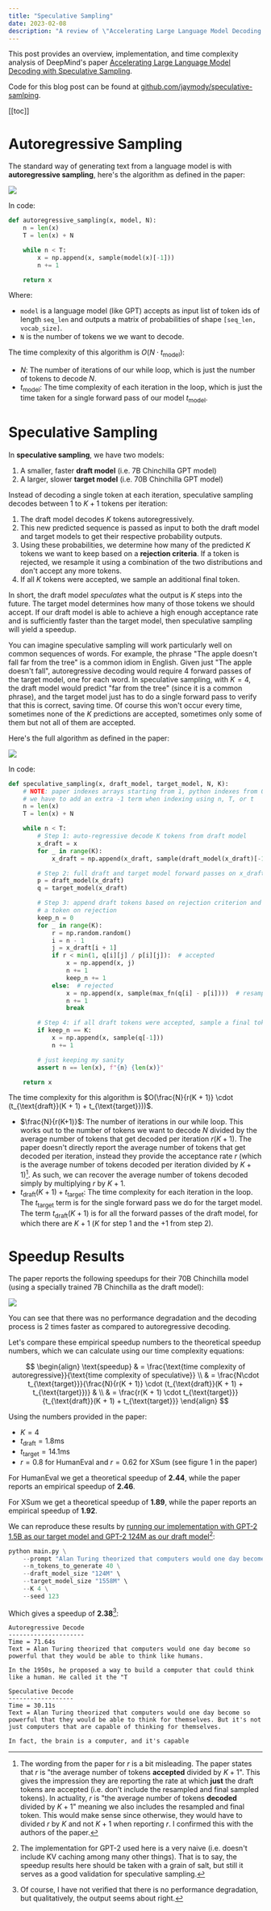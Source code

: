 ```yaml
---
title: "Speculative Sampling"
date: 2023-02-08
description: "A review of \"Accelerating Large Language Model Decoding with Speculative Sampling\" from Deepmind."
---
```

This post provides an overview, implementation, and time complexity analysis of DeepMind's paper [Accelerating Large Language Model Decoding with Speculative Sampling](https://arxiv.org/abs/2302.01318).

Code for this blog post can be found at [github.com/jaymody/speculative-samlping](https://github.com/jaymody/speculative-sampling).

[[toc]]

# Autoregressive Sampling
The standard way of generating text from a language model is with **autoregressive sampling**, here's the algorithm as defined in the paper:

![](https://i.imgur.com/YrLebkI.png)

In code:

```python
def autoregressive_sampling(x, model, N):
    n = len(x)
    T = len(x) + N

    while n < T:
        x = np.append(x, sample(model(x)[-1]))
        n += 1

    return x
```

Where:

* `model` is a language model (like GPT) accepts as input list of token ids of length `seq_len` and outputs a matrix of probabilities of shape `[seq_len, vocab_size]`.
* `N` is the number of tokens we we want to decode.

The time complexity of this algorithm is $O(N \cdot t_{\text{model}})$:

* $N$: The number of iterations of our while loop, which is just the number of tokens to decode $N$.
* $t_{\text{model}}$:  The time complexity of each iteration in the loop, which is just the time taken for a single forward pass of our model $t_{\text{model}}$.

# Speculative Sampling
In **speculative sampling**, we have two models:

1. A smaller, faster **draft model** (i.e. 7B Chinchilla GPT model)
2. A larger, slower **target model** (i.e. 70B Chinchilla GPT model)

Instead of decoding a single token at each iteration, speculative sampling decodes between 1 to $K + 1$ tokens per iteration:

1. The draft model decodes $K$ tokens autoregressively.
2. This new predicted sequence is passed as input to both the draft model and target models to get their respective probability outputs.
3. Using these probabilities, we determine how many of the predicted $K$ tokens we want to keep based on a **rejection criteria**. If a token is rejected, we resample it using a combination of the two distributions and don't accept any more tokens.
4. If all $K$ tokens were accepted, we sample an additional final token.

In short, the draft model _speculates_ what the output is $K$ steps into the future. The target model determines how many of those tokens we should accept. If our draft model is able to achieve a high enough acceptance rate and is sufficiently faster than the target model, then speculative sampling will yield a speedup.

You can imagine speculative sampling will work particularly well on common sequences of words. For example, the phrase "The apple doesn't fall far from the tree" is a common idiom in English. Given just "The apple doesn't fall", autoregressive decoding would require 4 forward passes of the target model, one for each word. In speculative sampling, with $K=4$, the draft model would predict "far from the tree" (since it is a common phrase), and the target model just has to do a single forward pass to verify that this is correct, saving time. Of course this won't occur every time, sometimes none of the $K$ predictions are accepted, sometimes only some of them but not all of them are accepted. 

Here's the full algorithm as defined in the paper:

![](https://i.imgur.com/rhR3U46.png)

In code:

```python
def speculative_sampling(x, draft_model, target_model, N, K):
    # NOTE: paper indexes arrays starting from 1, python indexes from 0, so
    # we have to add an extra -1 term when indexing using n, T, or t
    n = len(x)
    T = len(x) + N

    while n < T:
        # Step 1: auto-regressive decode K tokens from draft model
        x_draft = x
        for _ in range(K):
            x_draft = np.append(x_draft, sample(draft_model(x_draft)[-1]))

        # Step 2: full draft and target model forward passes on x_draft
        p = draft_model(x_draft)
        q = target_model(x_draft)

        # Step 3: append draft tokens based on rejection criterion and resample
        # a token on rejection
        keep_n = 0
        for _ in range(K):
            r = np.random.random()
            i = n - 1
            j = x_draft[i + 1]
            if r < min(1, q[i][j] / p[i][j]):  # accepted
                x = np.append(x, j)
                n += 1
                keep_n += 1
            else:  # rejected
                x = np.append(x, sample(max_fn(q[i] - p[i])))  # resample
                n += 1
                break

        # Step 4: if all draft tokens were accepted, sample a final token
        if keep_n == K:
            x = np.append(x, sample(q[-1]))
            n += 1

        # just keeping my sanity
        assert n == len(x), f"{n} {len(x)}"

    return x
```

The time complexity for this algorithm is $O(\frac{N}{r(K + 1)} \cdot (t_{\text{draft}}(K + 1) + t_{\text{target}}))$.

* $\frac{N}{r(K+1)}$: The number of iterations in our while loop. This works out to the number of tokens we want to decode $N$ divided by the average number of tokens that get decoded per iteration $r(K + 1)$. The paper doesn't directly report the average number of tokens that get decoded per iteration, instead they provide the acceptance rate $r$ (which is the average number of tokens decoded per iteration divided by $K + 1$)[^acceptance]. As such, we can recover the average number of tokens decoded simply by multiplying $r$ by $K + 1$.
* $t_{\text{draft}}(K + 1) + t_{\text{target}}$: The time complexity for each iteration in the loop. The $t_{\text{target}}$ term is for the single forward pass we do for the target model. The term $t_{\text{draft}}(K + 1)$  is for all the forward passes of the draft model, for which there are $K + 1$ ($K$ for step 1 and the $+1$ from step 2).

# Speedup Results
The paper reports the following speedups for their 70B Chinchilla model (using a specially trained 7B Chinchilla as the draft model):

![](https://i.imgur.com/3ZcmZfr.png)

You can see that there was no performance degradation and the decoding process is 2 times faster as compared to autoregressive decoding.

Let's compare these empirical speedup numbers to the theoretical speedup numbers, which we can calculate using our time complexity equations:

$$
\begin{align}
\text{speedup} & = \frac{\text{time complexity of autoregressive}}{\text{time complexity of speculative}} \\
& = \frac{N\cdot t_{\text{target}}}{\frac{N}{r(K + 1)} \cdot (t_{\text{draft}}(K + 1) + t_{\text{target}})}
& \\
& = \frac{r(K + 1) \cdot t_{\text{target}}}{t_{\text{draft}}(K + 1) + t_{\text{target}}}
\end{align}
$$

Using the numbers provided in the paper:

* $K = 4$
* $t_{\text{draft}} = 1.8\text{ms}$
* $t_{\text{target}} = 14.1\text{ms}$
* $r = 0.8$ for HumanEval and $r = 0.62$ for XSum (see figure 1 in the paper)

For HumanEval we get a theoretical speedup of **2.44**, while the paper reports an empirical speedup of **2.46**.

For XSum we get a theoretical speedup of **1.89**, while the paper reports an empirical speedup of **1.92**.

We can reproduce these results by [running our implementation with GPT-2 1.5B as our target model and GPT-2 124M as our draft model](https://github.com/jaymody/speculative-sampling)[^result]:

```python
python main.py \
    --prompt "Alan Turing theorized that computers would one day become" \
    --n_tokens_to_generate 40 \
    --draft_model_size "124M" \
    --target_model_size "1558M" \
    --K 4 \
    --seed 123
```

Which gives a speedup of **2.38**[^performance]:

```text
Autoregressive Decode
---------------------
Time = 71.64s
Text = Alan Turing theorized that computers would one day become so powerful that they would be able to think like humans.

In the 1950s, he proposed a way to build a computer that could think like a human. He called it the "T

Speculative Decode
------------------
Time = 30.11s
Text = Alan Turing theorized that computers would one day become so powerful that they would be able to think for themselves. But it's not just computers that are capable of thinking for themselves.

In fact, the brain is a computer, and it's capable
```

[^acceptance]: The wording from the paper for $r$ is a bit misleading. The paper states that $r$ is "the average number of tokens **accepted** divided by $K + 1$". This gives the impression they are reporting the rate at which **just** the draft tokens are accepted (i.e. don't include the resampled and final sampled tokens). In actuality, $r$ is "the average number of tokens **decoded** divided by $K + 1$" meaning we also includes the resampled and final token. This would make sense since otherwise, they would have to divided $r$ by $K$ and not $K + 1$ when reporting $r$. I confirmed this with the authors of the paper.
[^result]: The implementation for GPT-2 used here is a very naive (i.e. doesn't include KV caching among many other things). That is to say, the speedup results here should be taken with a grain of salt, but still it serves as a good validation for speculative sampling.
[^performance]: Of course, I have not verified that there is no performance degradation, but qualitatively, the output seems about right.